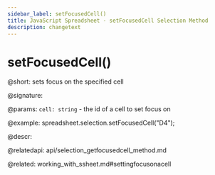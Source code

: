 ```yaml
---
sidebar_label: setFocusedCell() 
title: JavaScript Spreadsheet - setFocusedCell Selection Method
description: changetext
---
```


# setFocusedCell()

@short: sets focus on the specified cell

@signature:

@params:
`cell: string` - the id of a cell to set focus on

@example:
spreadsheet.selection.setFocusedCell("D4");

@descr:
 
@relatedapi:
api/selection_getfocusedcell_method.md

@related:
working_with_ssheet.md#settingfocusonacell
